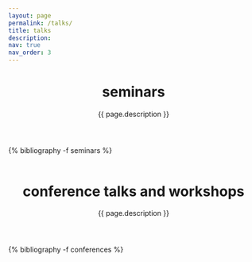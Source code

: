 ```yaml
---
layout: page
permalink: /talks/
title: talks
description: 
nav: true
nav_order: 3
---
```

<div class="publications">
  <header class="post-header">
    <h1 class="post-title">seminars</h1>
    <p class="post-description">{{ page.description }}</p>
  </header>

  <article>
  {% bibliography -f seminars %}
  </article>
  
  </div>
<div class="publications">
  <header class="post-header" style="margin-top:1.5cm;">
    <h1 class="post-title">conference talks and workshops</h1>
    <p class="post-description">{{ page.description }}</p>
  </header>
</div>

  <article>
  <div class="publications">
  {% bibliography -f conferences %}
</div>
  </article>


